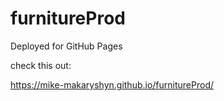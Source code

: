 # furnitureProd

Deployed for GitHub Pages 

check this out: 

https://mike-makaryshyn.github.io/furnitureProd/
